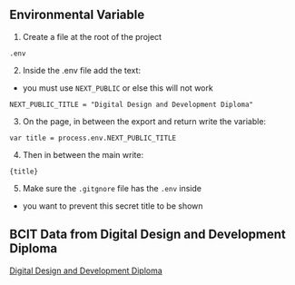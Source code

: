 ## Environmental Variable

1. Create a file at the root of the project
```
.env
```

2. Inside the .env file add the text:
- you must use `NEXT_PUBLIC` or else this will not work
```
NEXT_PUBLIC_TITLE = "Digital Design and Development Diploma"
```

3. On the page, in between the export and return write the variable:
```
var title = process.env.NEXT_PUBLIC_TITLE
```

4. Then in between the main write:
```
{title}
```

5. Make sure the `.gitgnore` file has the `.env` inside
- you want to prevent this secret title to be shown

## BCIT Data from Digital Design and Development Diploma
[Digital Design and Development Diploma](https://www.bcit.ca/programs/digital-design-and-development-diploma-full-time-6515dipma/#courses)


